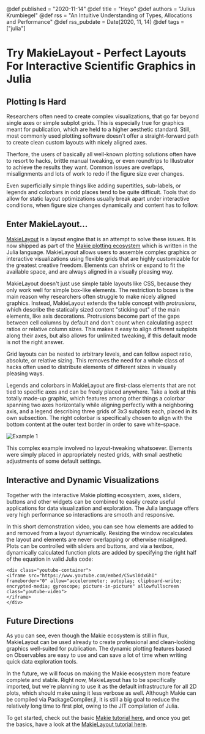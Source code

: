 @def published = "2020-11-14"
@def title = "Heyo"
@def authors = "Julius Krumbiegel"
@def rss = "An Intuitive Understanding of Types, Allocations and Performance"
@def rss_pubdate = Date(2020, 11, 14)
@def tags = ["julia"]

# Try MakieLayout - Perfect Layouts For Interactive Scientific Graphics in Julia

## Plotting Is Hard

Researchers often need to create complex visualizations, that go far beyond single axes or simple subplot grids.
This is especially true for graphics meant for publication, which are held to a higher aesthetic standard.
Still, most commonly used plotting software doesn't offer a straight-forward path to create clean custom layouts with nicely aligned axes.

Therfore, the users of basically all well-known plotting solutions often have to resort to hacks, brittle manual tweaking, or even roundtrips to Illustrator to achieve the results they want.
Common issues are overlaps, misalignments and lots of work to redo if the figure size ever changes.

Even superficially simple things like adding supertitles, sub-labels, or legends and colorbars in odd places tend to be quite difficult.
Tools that do allow for static layout optimizations usually break apart under interactive conditions, when figure size changes dynamically and content has to follow.

## Enter MakieLayout...

[MakieLayout](http://makie.juliaplots.org/stable/makielayout/tutorial.html) is a layout engine that is an attempt to solve these issues.
It is now shipped as part of the [Makie plotting ecosystem](http://makie.juliaplots.org/stable/) which is written in the Julia language.
MakieLayout allows users to assemble complex graphics or interactive visualizations using flexible grids that are highly customizable for the greatest creative freedom.
Elements can shrink or expand to fit the available space, and are always aligned in a visually pleasing way.

MakieLayout doesn't just use simple table layouts like CSS, because they only work well for simple box-like elements.
The restriction to boxes is the main reason why researchers often struggle to make nicely aligned graphics.
Instead, MakieLayout extends the table concept with _protrusions_, which describe the statically sized content "sticking out" of the main elements, like axis decorations.
Protrusions become part of the gaps between cell columns by default and don't count when calculating aspect ratios or relative column sizes.
This makes it easy to align different subplots along their axes, but also allows for unlimited tweaking, if this default mode is not the right answer.

Grid layouts can be nested to arbitrary levels, and can follow aspect ratio, absolute, or relative sizing.
This removes the need for a whole class of hacks often used to distribute elements of different sizes in visually pleasing ways.

Legends and colorbars in MakieLayout are first-class elements that are not tied to specific axes and can be freely placed anywhere.
Take a look at this totally made-up graphic, which features among other things a colorbar spanning two axes horizontally while aligning perfectly with a neighboring axis, and a legend describing three grids of 3x3 subplots each, placed in its own subsection.
The right colorbar is specifically chosen to align with the bottom content at the outer text border in order to save white-space.

![Example 1](/assets/2020-11-13-makielayout/example_1.svg)

This complex example involved no layout-tweaking whatsoever.
Elements were simply placed in appropriately nested grids, with small aesthetic adjustments of some default settings.

## Interactive and Dynamic Visualizations

Together with the interactive Makie plotting ecosystem, axes, sliders, buttons and other widgets can be combined to easily create useful applications for data visualization and exploration.
The Julia language offers very high performance so interactions are smooth and responsive.

In this short demonstration video, you can see how elements are added to and removed from a layout dynamically.
Resizing the window recalculates the layout and elements are never overlapping or otherwise misaligned.
Plots can be controlled with sliders and buttons, and via a textbox, dynamically calculated function plots are added by specifying the right half of the equation in valid Julia code:

~~~
<div class="youtube-container">
<iframe src="https://www.youtube.com/embed/C5wsl0dxGhI" frameborder="0" allow="accelerometer; autoplay; clipboard-write; encrypted-media; gyroscope; picture-in-picture" allowfullscreen class="youtube-video">
</iframe>
</div>
~~~

## Future Directions

As you can see, even though the Makie ecosystem is still in flux, MakieLayout can be used already to create professional and clean-looking graphics well-suited for publication.
The dynamic plotting features based on Observables are easy to use and can save a lot of time when writing quick data exploration tools.

In the future, we will focus on making the Makie ecosystem more feature complete and stable.
Right now, MakieLayout has to be specifically imported, but we're planning to use it as the default infrastructure for all 2D plots, which should make using it less verbose as well.
Although Makie can be compiled via PackageCompiler.jl, it is still a big goal to reduce the relatively long time to first plot, owing to the JIT compilation of Julia.

To get started, check out the basic [Makie tutorial here](http://makie.juliaplots.org/stable/basic-tutorial.html), and once you get the basics, have a look at the [MakieLayout tutorial here](http://makie.juliaplots.org/stable/makielayout/tutorial.html).
